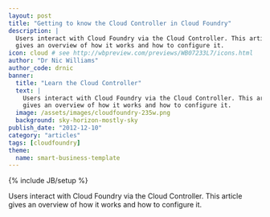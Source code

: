 ```yaml
---
layout: post
title: "Getting to know the Cloud Controller in Cloud Foundry"
description: |
  Users interact with Cloud Foundry via the Cloud Controller. This article
  gives an overview of how it works and how to configure it.
icon: cloud # see http://wbpreview.com/previews/WB07233L7/icons.html
author: "Dr Nic Williams"
author_code: drnic
banner:
  title: "Learn the Cloud Controller"
  text: |
    Users interact with Cloud Foundry via the Cloud Controller. This article
    gives an overview of how it works and how to configure it.
  image: /assets/images/cloudfoundry-235w.png
  background: sky-horizon-mostly-sky
publish_date: "2012-12-10"
category: "articles"
tags: [cloudfoundry]
theme:
  name: smart-business-template
---
```

{% include JB/setup %}

Users interact with Cloud Foundry via the Cloud Controller. This article
gives an overview of how it works and how to configure it.

